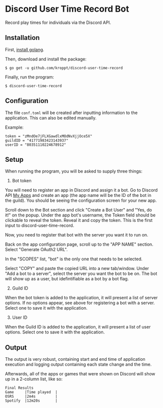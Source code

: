 # Discord User Time Record Bot

Record play times for individuals via the Discord API.

## Installation

First, [install golang](https://golang.org/doc/install).

Then, download and install the package:

    $ go get -u github.com/kroppt/discord-user-time-record

Finally, run the program:

    $ discord-user-time-record

## Configuration

The file `conf.toml` will be created after inputting information to the application. This can also be edited manually.

Example:
```
token = "zMndOe7jFLXGawdlxMOdNvXjjOce5X"
guildID = "41771983423143937"
userID = "80351110224678912"
```

## Setup

When running the program, you will be asked to supply three things:

1. Bot token

You will need to register an app in Discord and assign it a bot. Go to Discord API [My Apps](https://discordapp.com/developers/applications/me) and create an app (the app name will be the ID of the bot in the guild). You should be seeing the configuration screen for your new app.

Scroll down to the Bot section and click "Create a Bot User" and "Yes, do it!" on the popup. Under the app bot's username, the Token field should be clickable to reveal the token. Reveal it and copy the token. This is the first input to discord-user-time-record.

Now, you need to register that bot with the server you want it to run on.

Back on the app configuration page, scroll up to the "APP NAME" section. Select "Generate OAuth2 URL".

In the "SCOPES" list, "bot" is the only one that needs to be selected.

Select "COPY" and paste the copied URL into a new tab/window. Under "Add a bot to a server", select the server you want the bot to be on. The bot will show up as a user, but idefintifiable as a bot by a bot flag.

2. Guild ID

When the bot token is added to the application, it will present a list of server options. If no options appear, see above for registering a bot with a server. Select one to save it with the application.

3. User ID

When the Guild ID is added to the application, it will present a list of user options. Select one to save it with the application.

## Output

The output is very robust, containing start and end time of application execution and logging output containing each state change and the time.

Afterwards, all of the apps or games that were shown on Discord will show up in a 2-column list, like so:
```
Final Results
Game     |Time played  |
OSRS     |2m4s         |
Spotify  |12m20s       |
```
